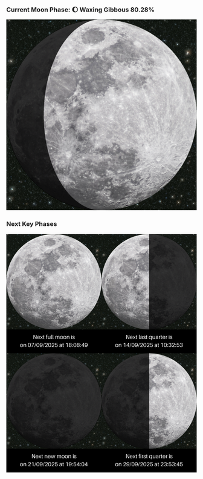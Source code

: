 ### Current Moon Phase: 🌔 Waxing Gibbous 80.28%
![Moon Phase](moonphase.png)
### Next Key Phases
![Gallery](gallery.png)